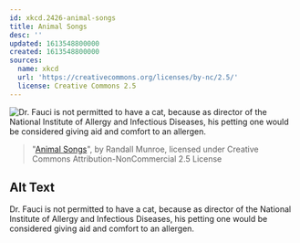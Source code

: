 ```yaml
---
id: xkcd.2426-animal-songs
title: Animal Songs
desc: ''
updated: 1613548800000
created: 1613548800000
sources:
  name: xkcd
  url: 'https://creativecommons.org/licenses/by-nc/2.5/'
  license: Creative Commons 2.5
---
```

![Dr. Fauci is not permitted to have a cat, because as director of the National Institute of Allergy and Infectious Diseases, his petting one would be considered giving aid and comfort to an allergen.](https://imgs.xkcd.com/comics/animal_songs.png)
> "[Animal Songs](https://xkcd.com/2426/)", by Randall Munroe, licensed under Creative Commons Attribution-NonCommercial 2.5 License

## Alt Text
Dr. Fauci is not permitted to have a cat, because as director of the National Institute of Allergy and Infectious Diseases, his petting one would be considered giving aid and comfort to an allergen.
